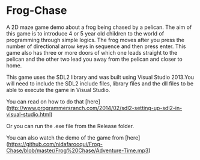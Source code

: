 Frog-Chase
==========

A 2D maze game demo about a frog being chased by a pelican. The aim of this game is to introduce 4 or 5 year old children to the world of programming through simple logics. The frog moves after you press the number of directional arrow keys in sequence and then press enter. This game also has three or more doors of which one leads straight to the pelican and the other two lead you away from the pelican and closer to home.

This game uses the SDL2 library and was built using Visual Studio 2013.You will need to include the SDL2 include files, library files and the dll files to be able to execute the game in Visual Studio.

You can read on how to do that [here] (http://www.programmersranch.com/2014/02/sdl2-setting-up-sdl2-in-visual-studio.html)

Or you can run the .exe file from the Release folder.

You can also watch the demo of the game from [here] (https://github.com/nidafarooqui/Frog-Chase/blob/master/Frog%20Chase/Adventure-Time.mp3)
